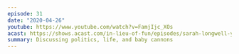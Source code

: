 ```yaml
---
episode: 31
date: "2020-04-26"
youtube: https://www.youtube.com/watch?v=FamjIjc_XOs
acast: https://shows.acast.com/in-lieu-of-fun/episodes/sarah-longwell-yascha-mounk-and-baby-cannon-april-24-2020
summary: Discussing politics, life, and baby cannons
---
```

